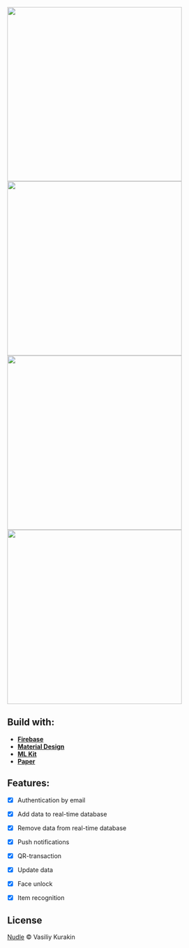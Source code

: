 <img src="https://lh3.googleusercontent.com/bnaf-bNNEmhVEStgzKQQIQlErt_ppdt538bfjET8OseHxYe9d_IClWh-f22X5RmE_gMODQ5owqRQNHe7qqEFyc3dPfYyrsC7epOTl9kW2fTZO8u8aAmTs8Ck4FXiSFFukafUiraywheLiC_YmhA9RcXDSu6nw1K91-DWYP7u96Zw3i91wta7QRr86jPBqSaaDDZEfUTR5YfFhzx6w8zz-2eh6WhAmneqzv3j0Tktm49SJnk7AUitiZjK5SNR91u3ZLzv096KP3SeEnmoXp6g_ft-n-KM_wsisJyvB3IYj5OMH8cVUnvQxU0RltQYoh1XLtJM0hwSk4gPTUGMPtdgD2lyn2AD_E1h32l0d_GmFKxS36GHFQOUCJdrEcDsDQhcTDIu16eIXqe5SYrQSq4D6tkodHwE6pVCx9Vyfyd7AT9GA3qUg3mvOednuV1p2teyKutBR_R1XznQb_JcvvwZl5dt9WgASdW_TeZfc6kqbquB27-479bq0ROj3nVgeEWhLAynHuQZtKGG6cYp73WEt2MpdyccgJ8K2BNgUgnTso-iZlcmdN_dHFqzXtdiLfBZDB3bWLB5PvifuYm823t0efooB7hH3sgejA4p6rezj6JhO8jgjn-vFURByEtbEXFrnZK7dNiyEEDVuks0B-eGxCdI6uesW21tUniGCta3p_BGgxPJZgU5HKeqnyKZ=w441-h881-no?authuser=0" height="400em" /> <img src="https://lh3.googleusercontent.com/z_VilufQgyNzWTvn6ZjSiyRmdC313ccLkLh6W0SYBoqUqlPjVejEnELVubahK7QT3uCykMESOLj_J-82mVvJbn6LBAF1HCdarRm06KDiFg1qKlCJ9m-FtmMzwo310cGw1WLVCQFxv7PE_eMqxvnljDr8By2u80KLdeubaB70GbAfqoMMmuBrLwXze0azFAT4pPq85-3pSf6eCKBWHw3OS1atcqRFyvEjeKJNhb9miKVfBSFgH2Hxuua-wUzpGKbCG0IWTvsykcSnXGspslX4f8hPxiX461RrFqj8KpZQLM1TpvksRA4Rdxiz561Dmv5QLLt0lMtiPvs6IdYgl434Jgmx7IHbwP_GggJtW2Q37Mf_BCRnrAbIBpKjhl5LyJYyTnNyWnf5yvxMI9DMdD2XlqYziNcntCKnPhJ1AG_JiV8oPm1uwN6SxqEofT6LlxKAfiTlyv6K4qLzEk6f9WViuTRrDuIfYWyLcdStHjyVh7dypMNVdv8Y_uN6qxo4ETlyrR1cPc5Ziib8V2RcIe_lKkmj9Nhxzbx23FYrHvw6a_eJbnrfb5AdPkSvOGCUqJoOVt92fc47C7HSo7eDXFgeUas5dwb08dtDYuKmShip7j8ylneNnINvorepIQCG2Jh6PWOm8kZjSsik379r9tyHpALP1prqywdYAK_3DzdX9BEfZzSqp5ECArqjR51U=w441-h881-no?authuser=0" height="400em" />
<img src="https://lh3.googleusercontent.com/n6hqED03jzmKQfICnS7EX9OZ5p4dxkyEvdqP4_eV2f9NMMBavdWbAgJw3zlIKRBc9fFi0Fxk8M_Q6gCEGuNUd944MjA-TC87DdXXSysKk2nLsGgri7ug2yoMmvOAkjNOX5FdFLoT0QIja318Iq6rj0cOjSIB-Ma6-pgxg2SYWPp7lFxV1z8S_M16z-MTqbGCvCKfunrS6JgEdbFsTZpUDD74hY99-7tB0U9Ga3ACo-PPzpA-JQpi4CUsSTZ2Sd7Ato2O_yhpkcpM8bdi2kVXJvzNYTaUtdwi_Nx6pYfrzJcJWYxE5859zOZYctBm4DbrLMYIQnD26TwbIxwJvzc7Um91ulheOTRYQEy0IjrdCHI0nSWoxE2vg0iTOpYsh00QPxu0mf74boTCnNMmc7zkBL1itTK2PKKPTPJX6qjyZB-WawgQ7zYXRpnOP_t-dtZFWN-qkQf9L69k5wvX2npUa_FGVgdUrMAyq4c5k6EbnxXXJXyzJU9EgMSOKFoWov7osb-9aDxWdqtDQqmNZmfIsbgyUi8r5AatI1VeielyzW0sd8o8xnbyjllwwLzA889oN7-QCwLTPvktsLSH-ARl4X6ZaPwi3Ltmg0Sbk1yuGlq5rL90z1X28hsWxg0z7AROkgiocJZnI6WHv8FctSGgchi6_jccfrYv5AghNe_s3zy2Ne6F3jNtBBWyewCU=w441-h881-no?authuser=0" height="400em" />
<img src="https://lh3.googleusercontent.com/CVwFNKlzikogVUB_063we-LcUqSvRjy7vz9y6WlEOW6xSuvHTcU_GK5oAtOpybUY7tLHPlLwx_giNNAj9b7pQMs77L0uRtty7Q4QtBkXiVEKJ_6fA1eld9e5dEUyWpmT7YlmqoI2WmRXGwAQ8kxEU4d54VU1JOnF67LJokQ4ZqmJHK_lJEp3qmYFocXokVfia_BPRf3NqgxpVjqQXZohW0GaOxT_wqzZE1ra5duA-XaI_jep3Sq5nb9aye_DZYxpLp-Ru4jYgGn_ysaZUBikbOVqR8wLzc3mp_T_KaaG1EXPLkJIeSX4OCYY-2faN_EeeeQx-pVsp-4HtJ8g_IsVZCG0AkhAiB0Y9fQcisGIRIQYy0HEB1_e99KGq-uZFm6H_3bH1JeK9qd9GN1ux088Q-0m4xL5fFpRiaP1VdMStXDXIuACS3HgVIIl8scwuuemKEcAGVoDDapg7MGi_bFsKbCNPNLBVXWbinYo_XoCPa_WGSbTpHByifV_kw9SC0tlwhiN-4_wS0NR_1kMeTWQeQF4r1_vWDF9t05F5-RXvFQu-OwF1I92HgOMrKdWU72aBW8igcF6JIfl5iAe72j4MmmFU05SOOxu7zNqNc8YC1WL-klI0RQhX61dQzOqIURp3HzJQcvYpUZBxA1aYAfZ6zqhGFtfw5g7Hsepq3xsg8o1POYbdy4VdP2x_G9U=w441-h881-no?authuser=0" height="400em" />

## Build with:
- **[Firebase](https://firebase.google.com/)**
- **[Material Design](https://material.io/design)**
- **[ML Kit](https://firebase.google.com/docs/ml-kit)**
- **[Paper](https://github.com/pilgr/Paper)**


## Features:
- [x] Authentication by email
- [x] Add data to real-time database
- [x] Remove data from real-time database
- [x] Push notifications
- [x] QR-transaction
- [x] Update data
- [x] Face unlock
- [x] Item recognition


## License
[Nudle]() © Vasiliy Kurakin
